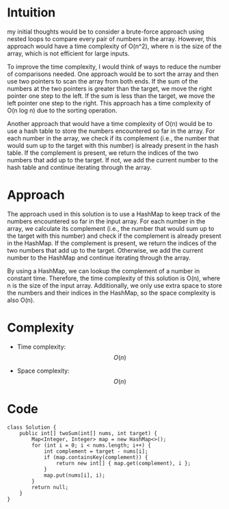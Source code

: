 # Intuition
my initial thoughts would be to consider a brute-force approach using nested loops to compare every pair of numbers in the array. However, this approach would have a time complexity of O(n^2), where n is the size of the array, which is not efficient for large inputs.

To improve the time complexity, I would think of ways to reduce the number of comparisons needed. One approach would be to sort the array and then use two pointers to scan the array from both ends. If the sum of the numbers at the two pointers is greater than the target, we move the right pointer one step to the left. If the sum is less than the target, we move the left pointer one step to the right. This approach has a time complexity of O(n log n) due to the sorting operation.

Another approach that would have a time complexity of O(n) would be to use a hash table to store the numbers encountered so far in the array. For each number in the array, we check if its complement (i.e., the number that would sum up to the target with this number) is already present in the hash table. If the complement is present, we return the indices of the two numbers that add up to the target. If not, we add the current number to the hash table and continue iterating through the array.

# Approach
The approach used in this solution is to use a HashMap to keep track of the numbers encountered so far in the input array. For each number in the array, we calculate its complement (i.e., the number that would sum up to the target with this number) and check if the complement is already present in the HashMap. If the complement is present, we return the indices of the two numbers that add up to the target. Otherwise, we add the current number to the HashMap and continue iterating through the array.

By using a HashMap, we can lookup the complement of a number in constant time. Therefore, the time complexity of this solution is O(n), where n is the size of the input array. Additionally, we only use extra space to store the numbers and their indices in the HashMap, so the space complexity is also O(n).

# Complexity
- Time complexity:
$$O(n)$$

- Space complexity:
$$O(n)$$

# Code
```
class Solution {
    public int[] twoSum(int[] nums, int target) {
        Map<Integer, Integer> map = new HashMap<>();
        for (int i = 0; i < nums.length; i++) {
            int complement = target - nums[i];
            if (map.containsKey(complement)) {
                return new int[] { map.get(complement), i };
            }
            map.put(nums[i], i);
        }
        return null;    
    }
}
```
